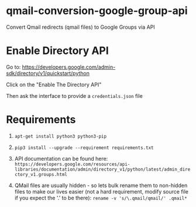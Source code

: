 # qmail-conversion-google-group-api
Convert Qmail redirects (qmail files) to Google Groups via API

# Enable Directory API
Go to:
 https://developers.google.com/admin-sdk/directory/v1/quickstart/python

Click on the "Enable The Directory API"

Then ask the interface to provide a `credentials.json` file

# Requirements
1. ```apt-get install python3 python3-pip```

2. ```pip3 install --upgrade --requirement requirements.txt```

3. API documentation can be found here: ```https://developers.google.com/resources/api-libraries/documentation/admin/directory_v1/python/latest/admin_directory_v1.groups.html```

4. QMail files are usually hidden - so lets bulk rename them to non-hidden files to make our lives easier (not a hard requirement, modify source file if you expect the '.' to be there): ```rename -v 's/\.qmail/qmail/' .qmail*```

